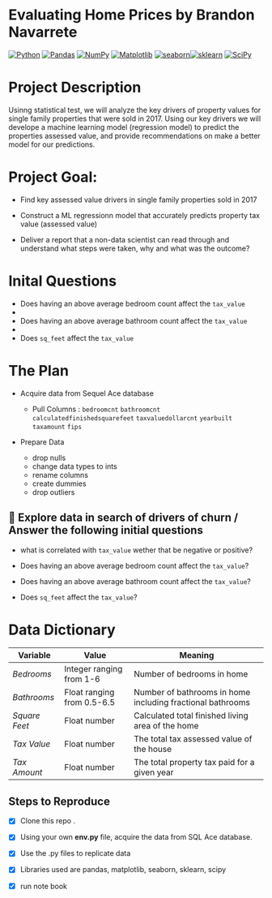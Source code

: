 # Evaluating Home Prices by Brandon Navarrete
<a href="#"><img alt="Python" src="https://img.shields.io/badge/Python-013243.svg?logo=python&logoColor=white"></a>
<a href="#"><img alt="Pandas" src="https://img.shields.io/badge/Pandas-150458.svg?logo=pandas&logoColor=white"></a>
<a href="#"><img alt="NumPy" src="https://img.shields.io/badge/Numpy-2a4d69.svg?logo=numpy&logoColor=white"></a>
<a href="#"><img alt="Matplotlib" src="https://img.shields.io/badge/Matplotlib-8DF9C1.svg?logo=matplotlib&logoColor=white"></a>
<a href="#"><img alt="seaborn" src="https://img.shields.io/badge/seaborn-65A9A8.svg?logo=pandas&logoColor=white"></a><a href="#"><img alt="sklearn" src="https://img.shields.io/badge/sklearn-4b86b4.svg?logo=scikitlearn&logoColor=white"></a>
<a href="#"><img alt="SciPy" src="https://img.shields.io/badge/SciPy-1560bd.svg?logo=scipy&logoColor=white"></a>

# Project Description

Usinng statistical test, we will analyze the key drivers of property values for single family properties that were sold in 2017. Using our key drivers we will develope a machine learning model (regression model) to predict the properties assessed value, and provide recommendations on make a better model for our predictions.

# Project Goal:

* Find key assessed value drivers in single family properties sold in 2017 

* Construct a ML regressionn model that accurately predicts property tax value (assessed value) 

* Deliver a report that a non-data scientist can read through and understand what steps were taken, why and what was the outcome?  


# Inital Questions

* Does having an above average bedroom count affect the `tax_value`
* 
* Does having an above average bathroom count affect the `tax_value`
* 
* Does `sq_feet`  affect the `tax_value`


# The Plan

* Acquire data from Sequel Ace database
  * Pull Columns :
      `bedroomcnt`
      `bathroomcnt`
      `calculatedfinishedsquarefeet` 
      `taxvaluedollarcnt`
      `yearbuilt`
      `taxamount`
      `fips`

* Prepare Data
  * drop nulls  
  * change data types to ints
  * rename columns    
  * create dummies  
  * drop outliers    
 
  
## :memo: Explore data in search of drivers of churn /  Answer the following initial questions
  
* what is correlated with `tax_value` wether that be negative or positive?
     
* Does having an above average bedroom count affect the `tax_value`?
       
* Does having an above average bathroom count affect the `tax_value`?
 
* Does `sq_feet`  affect the `tax_value`?
 
       

# Data Dictionary

**Variable** |    **Value**    | **Meaning**
---|---|---
*Bedrooms* | Integer ranging from 1-6 | Number of bedrooms in home 
*Bathrooms* | Float ranging from 0.5-6.5| Number of bathrooms in home including fractional bathrooms
*Square Feet* | Float number | Calculated total finished living area of the home 
*Tax Value* | Float number | The total tax assessed value of the house
*Tax Amount*| Float number | The total property tax paid for a given year
































## Steps to Reproduce
- [x] Clone this repo .
- [x] Using your own **env.py** file, acquire the data from SQL Ace database.
- [x] Use the .py files to replicate data
- [x] Libraries used are pandas, matplotlib, seaborn, sklearn, scipy
- [x] run note book

